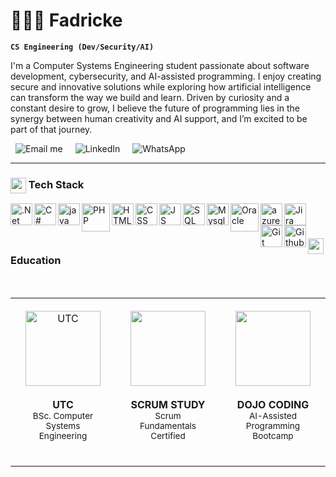 <h1>👨🏾‍💻 Fadricke </h1>

**`CS Engineering (Dev/Security/AI)`**

I'm a Computer Systems Engineering student passionate about software development, cybersecurity, and AI-assisted programming. I enjoy creating secure and innovative solutions while exploring how artificial intelligence can transform the way we build and learn. Driven by curiosity and a constant desire to grow, I believe the future of programming lies in the synergy between human creativity and AI support, and I’m excited to be part of that journey.

<p align="left">
  <a href="mailto:fauriciorojas05@gmail.com?subject=Hola%20Fauricio%20(v%C3%ADa%20GitHub)&body=Hola%20Fauricio,%0A%0AVi%20tu%20perfil%20en%20GitHub%20y%20me%20gustar%C3%ADa%20contactarte%20sobre..."
     style="text-decoration:none; display:inline-block; margin: 0 8px;">
    <img alt="Email me" src="https://custom-icon-badges.demolab.com/badge/EMAIL%20ME-EA4335?style=for-the-badge&logo=mail&logoColor=white&labelColor=B23121"/></a>
  <a href="https://www.linkedin.com/in/fauriciorojascastro" target="_blank"style="text-decoration:none; display:inline-block; margin: 0 8px;">
    <img alt="LinkedIn" 
         src="https://custom-icon-badges.demolab.com/badge/LINKEDIN-0A66C2?style=for-the-badge&logo=linkedin&logoColor=white&labelColor=094F99"/></a>
  <a href="https://wa.me/50670595975?text=Hola%20Fauricio,%20te%20contacto%20desde%20tu%20GitHub."target="_blank"style="text-decoration:none; display:inline-block; margin: 0 8px;">
    <img alt="WhatsApp"src="https://custom-icon-badges.demolab.com/badge/WHATSAPP-25D366?style=for-the-badge&logo=whatsapp&logoColor=white&labelColor=1DA851"/></a>
</p>

---

### <img src="https://media2.giphy.com/media/QssGEmpkyEOhBCb7e1/giphy.gif?cid=ecf05e47a0n3gi1bfqntqmob8g9aid1oyj2wr3ds3mg700bl&rid=giphy.gif" width="25" valign="middle"/> Tech Stack

<img align="left" alt=".Net" width="35px" src="https://skillicons.dev/icons?i=dotnet"/>
<img align="left" alt="C#" width="35px" src="https://cdn.jsdelivr.net/gh/devicons/devicon/icons/csharp/csharp-original.svg" />
<img align="left" alt="java" width="35px" src="https://cdn.jsdelivr.net/gh/devicons/devicon@latest/icons/java/java-original.svg" />
<img align="left" alt="PHP" width="45px" src="https://cdn.jsdelivr.net/gh/devicons/devicon@latest/icons/php/php-original.svg" />
<img align="left" alt="HTML" width="35px" src="https://cdn.jsdelivr.net/gh/devicons/devicon/icons/html5/html5-original.svg" />
<img align="left" alt="CSS" width="35px" src="https://cdn.jsdelivr.net/gh/devicons/devicon@latest/icons/css3/css3-original.svg" />
<img align="left" alt="JS" width="35px" src="https://skillicons.dev/icons?i=js" />
<img align="left" alt="SQL Server" width="35px" src="https://cdn.jsdelivr.net/gh/devicons/devicon/icons/microsoftsqlserver/microsoftsqlserver-plain.svg" />
<img align="left" alt="Mysql" width="35px" src="https://cdn.jsdelivr.net/gh/devicons/devicon@latest/icons/mysql/mysql-original.svg" />
<img align="left" alt="Oracle" width="45px" src="https://cdn.jsdelivr.net/gh/devicons/devicon/icons/oracle/oracle-original.svg" />
<img align="left" alt="azureDevOps" width="35px" src="https://cdn.jsdelivr.net/gh/devicons/devicon/icons/azuredevops/azuredevops-original.svg" />
<img align="left" alt="Jira" width="35px" src="https://cdn.jsdelivr.net/gh/devicons/devicon/icons/jira/jira-original.svg" />
<img align="left" alt="Git" width="35px" src="https://cdn.jsdelivr.net/gh/devicons/devicon/icons/git/git-original.svg"/>
<img align="left" alt="Github" width="35px" src="https://skillicons.dev/icons?i=github"/>
<br/>

#

### <img src="https://media3.giphy.com/media/v1.Y2lkPTc5MGI3NjExbjY1Mnh0Z2hvMG84eG96OXEwdGhrZ2VmNmVya2IyOTE5bzNpaHllZSZlcD12MV9pbnRlcm5hbF9naWZfYnlfaWQmY3Q9cw/dBrXAuiJQpBTgFhHFH/giphy.gif" width="25"> Education

<br>

<table align="center" style="border-collapse: collapse; width: 100%;">
  <tr>
    <td align="center" style="padding:20px; width:33%; border:none;">
      <img src="https://scontent.fsjo17-1.fna.fbcdn.net/v/t39.30808-6/323335518_509089421074056_47409718205254147_n.jpg?_nc_cat=109&ccb=1-7&_nc_sid=6ee11a&_nc_ohc=181h7QnuApcQ7kNvwFQvpfa&_nc_oc=AdlAkKwsriTbJ2v7S6yqskESOucP_SsQkrk4MQNGUq29YiJSPnq_scvS22wHMWV7NCQ&_nc_zt=23&_nc_ht=scontent.fsjo17-1.fna&_nc_gid=fy5KHsJsrQPrHutnX_-ZiQ&oh=00_AfbsOz9q0ouajRC82qx8e2BKi_rEXyng5zn-el9U0HiWjg&oe=68CFAF9E" width="120" alt="UTC"><br><br/>
      <b>UTC</b><br/>
      <span style="font-size:85%;">BSc. Computer Systems Engineering</span><br/><br/>
    </td>
    <td align="center" style="padding:20px; width:33%; border:none;">
      <img src="https://i.pinimg.com/280x280_RS/2e/5d/ac/2e5dacab5be4121b4cea03437268d610.jpg" width="120"><br><br/>
      <b>SCRUM STUDY</b><br/>
      <span style="font-size:85%;">Scrum Fundamentals Certified</span><br/><br/>
    </td>
    <td align="center" style="padding:20px; width:33%; border:none;">
      <img src="https://images.lumacdn.com/calendars/uc/558afdac-4b61-4e1c-9123-d6aa5500872c.png" width="120"><br><br/>
      <b>DOJO CODING</b><br/>
      <span style="font-size:85%;">AI-Assisted Programming Bootcamp</span><br/><br/>
    </td>
  </tr>
</table>

#
